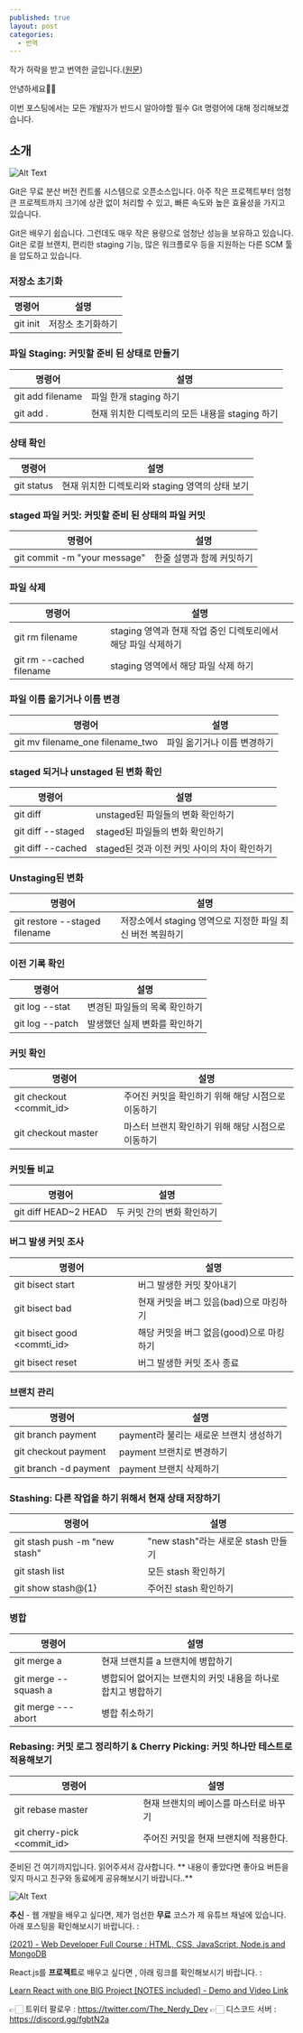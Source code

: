 ```yaml
---
published: true
layout: post
categories:
  - 번역
---
```

작가 허락을 받고 번역한 글입니다.([원문](https://dev.to/thenerdydev/the-only-git-cheat-sheet-that-you-ll-ever-need-trust-me-22b4))

안녕하세요👋🏻

이번 포스팅에서는 모든 개발자가 반드시 알아야할 필수 Git 명령어에 대해 정리해보겠습니다.

## 소개

![Alt Text](https://dev-to-uploads.s3.amazonaws.com/uploads/articles/l9zvmro1az01tpwm9a71.png)

Git은 무료 분산 버전 컨트롤 시스템으로 오픈소스입니다. 아주 작은 프로젝트부터 엄청 큰 프로젝트까지 크기에 상관 없이 처리할 수 있고, 빠른 속도와 높은 효율성을 가지고 있습니다.

Git은 배우기 쉽습니다. 그런데도 매우 작은 용량으로 엄청난 성능을 보유하고 있습니다. Git은 로컬 브랜치, 편리한 staging 기능, 많은 워크플로우 등을 지원하는 다른 SCM 툴을 압도하고 있습니다.

### 저장소 초기화
|명령어|설명|
| --- | --- |
| git init | 저장소 초기화하기 |

### 파일 Staging: 커밋할 준비 된 상태로 만들기
|명령어|설명|
| --- | --- |
| git add filename | 파일 한개 staging 하기 |
| git add . |현재 위치한 디렉토리의 모든 내용을 staging 하기|

### 상태 확인
|명령어|설명|
| --- | --- |
| git status| 현재 위치한 디렉토리와 staging 영역의 상태 보기|

### staged 파일 커밋: 커밋할 준비 된 상태의 파일 커밋
|명령어|설명|
| --- | --- |
| git commit -m "your message"| 한줄 설명과 함께 커밋하기 |

### 파일 삭제
|명령어|설명|
| --- | --- |
| git rm filename| staging 영역과 현재 작업 중인 디렉토리에서 해당 파일 삭제하기 |
| git rm --cached filename| staging 영역에서 해당 파일 삭제 하기 |

### 파일 이름 옮기거나 이름 변경
|명령어|설명|
| --- | --- |
| git mv filename_one filename_two | 파일 옮기거나 이름 변경하기 |

### staged 되거나 unstaged 된 변화 확인
|명령어|설명|
| --- | --- |
| git diff| unstaged된 파일들의 변화 확인하기 |
| git diff --staged| staged된 파일들의 변화 확인하기 |
| git diff --cached| staged된 것과 이전 커밋 사이의 차이 확인하기 |

### Unstaging된 변화 
|명령어|설명|
| --- | --- |
| git restore --staged filename| 저장소에서 staging 영역으로 지정한 파일 최신 버전 복원하기 |

### 이전 기록 확인
|명령어|설명|
| --- | --- |
| git log --stat| 변경된 파일들의 목록 확인하기 |
| git log --patch| 발생했던 실제 변화를 확인하기 |

### 커밋 확인
|명령어|설명|
| --- | --- |
| git checkout <commit_id>| 주어진 커밋을 확인하기 위해 해당 시점으로 이동하기 |
| git checkout master| 마스터 브랜치 확인하기 위해 해당 시점으로 이동하기 |

### 커밋들 비교
|명령어|설명|
| --- | --- |
| git diff HEAD~2 HEAD| 두 커밋 간의 변화 확인하기 |

### 버그 발생 커밋 조사
|명령어|설명|
| --- | --- |
| git bisect start | 버그 발생한 커밋 찾아내기 |
| git bisect bad | 현재 커밋을 버그 있음(bad)으로 마킹하기 |
| git bisect good <commti_id> | 해당 커밋을 버그 없음(good)으로 마킹하기 |
| git bisect reset | 버그 발생한 커밋 조사 종료 |

### 브랜치 관리
|명령어|설명|
| --- | --- |
| git branch payment | payment라 불리는 새로운 브랜치 생성하기 |
| git checkout payment | payment 브랜치로 변경하기 |
| git branch -d payment | payment 브랜치 삭제하기 |

### Stashing: 다른 작업을 하기 위해서 현재 상태 저장하기
|명령어|설명|
| --- | --- |
| git stash push -m "new stash" | "new stash"라는 새로운 stash 만들기 |
| git stash list | 모든 stash 확인하기 |
| git show stash@{1} | 주어진 stash 확인하기 |

### 병합
|명령어|설명|
| --- | --- |
| git merge a | 현재 브랜치를 a 브랜치에 병합하기 |
| git merge --squash a | 병합되어 없어지는 브랜치의 커밋 내용을 하나로 합치고 병합하기 |
| git merge ---abort | 병합 취소하기 |

### Rebasing: 커밋 로그 정리하기 & Cherry Picking: 커밋 하나만 테스트로 적용해보기
|명령어|설명|
| --- | --- |
| git rebase master | 현재 브랜치의 베이스를 마스터로 바꾸기 |
| git cherry-pick <commit_id> | 주어진 커밋을 현재 브랜치에 적용한다. |

준비된 건 여기까지입니다. 읽어주셔서 감사합니다.
** 내용이 좋았다면 좋아요 버튼을 잊지 마시고 친구와 동료에게 공유해보시기 바랍니다..**

![Alt Text](https://dev-to-uploads.s3.amazonaws.com/uploads/articles/3qpl01uwp1qlmbqkhfpm.gif)

**추신** - 웹 개발을 배우고 싶다면, 제가 엄선한 **무료** 코스가 제 유튜브 채널에 있습니다. 아래 포스팅을 확인해보시기 바랍니다. :

[(2021) - Web Developer Full Course : HTML, CSS, JavaScript, Node.js and MongoDB](https://dev.to/thenerdydev/2021-web-developer-full-course-html-css-javascript-node-js-and-mongodb-27pb)

React.js를 **프로젝트**로 배우고 싶다면 , 아래 링크를 확인해보시기 바랍니다. :

[Learn React with one BIG Project [NOTES included] - Demo and Video Link](https://dev.to/thenerdydev/learn-react-with-one-big-project-notes-included-demo-and-video-link-4fe5)


👉🏻 트위터 팔로우 : https://twitter.com/The_Nerdy_Dev
👉🏻 디스코드 서버 : https://discord.gg/fgbtN2a
